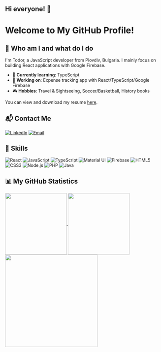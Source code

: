 ## Hi everyone! 👋

# Welcome to My GitHub Profile!

## 👋 Who am I and what do I do

I'm Todor, a JavaScript developer from Plovdiv, Bulgaria. I mainly focus on building React applications with Google Firebase.

- 🌱 **Currently learning**: TypeScript
- 💼 **Working on**: Expense tracking app with React/TypeScript/Google Firebase
- 🎮 **Hobbies**: Travel & Sightseeing, Soccer/Basketball, History books

You can view and download my resume [here](https://github.com/todor-savov/todor-savov/blob/master/TodorSavovResume.pdf).

## 📬 Contact Me

[![LinkedIn](https://img.shields.io/badge/LinkedIn-0A66C2?style=for-the-badge&logo=linkedin&logoColor=white)](https://www.linkedin.com/in/todor-savov-4a14253b)
[![Email](https://img.shields.io/badge/Email-D14836?style=for-the-badge&logo=gmail&logoColor=white)](mailto:todor.savov@abv.bg)

## 🚀 Skills

![React](https://img.shields.io/badge/React-61DAFB?style=for-the-badge&logo=react&logoColor=black)
![JavaScript](https://img.shields.io/badge/JavaScript-FF8C00?style=for-the-badge&logo=javascript&logoColor=white)
![TypeScript](https://img.shields.io/badge/TypeScript-3178C6?style=for-the-badge&logo=typescript&logoColor=white)
![Material UI](https://img.shields.io/badge/Material--UI-0081CB?style=for-the-badge&logo=mui&logoColor=white)
![Firebase](https://img.shields.io/badge/Firebase-FFCA28?style=for-the-badge&logo=firebase&logoColor=black)
![HTML5](https://img.shields.io/badge/HTML5-E34F26?style=for-the-badge&logo=html5&logoColor=white)
![CSS3](https://img.shields.io/badge/CSS3-1572B6?style=for-the-badge&logo=css3&logoColor=white)
![Node.js](https://img.shields.io/badge/Node.js-339933?style=for-the-badge&logo=node.js&logoColor=white)
![PHP](https://img.shields.io/badge/PHP-777BB4?style=for-the-badge&logo=php&logoColor=white)
![Java](https://img.shields.io/badge/Java-007396?style=for-the-badge&logo=java&logoColor=white)

## 📊 My GitHub Statistics

<a href="https://github.com/todor-savov/github-readme-stats">
  <img height=200 align="center" src="https://github-readme-streak-stats.herokuapp.com/?user=todor-savov&theme=radical" />
</a>
<a href="https://github.com/todor-savov/github-readme-stats">
  <img height=200 align="center" src="https://github-readme-stats.vercel.app/api/top-langs/?username=todor-savov&layout=donut&theme=radical" />
</a>
<a href="https://github.com/todor-savov/github-readme-stats">
  <img height=300 align="center" src="https://github-readme-activity-graph.vercel.app/graph?username=todor-savov&theme=react-dark&custom_title=My%20GitHub%20Contributions%20During%20Last%20Month&color=FF69B4" />
</a>
